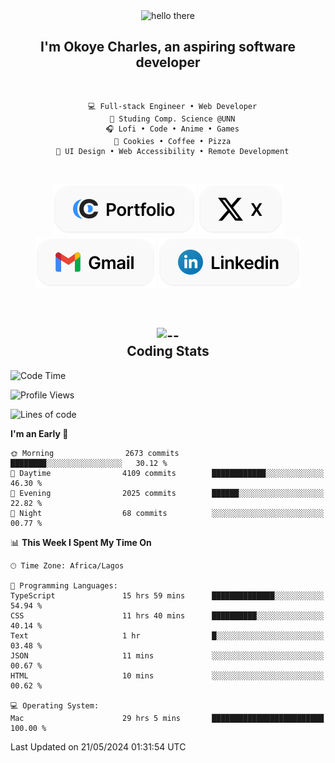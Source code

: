 <div align="center">
  
  <img src="https://readme-typing-svg.demolab.com?font=Fira+Code&weight=600&size=24&duration=4000&pause=300&color=3291FF&center=true&vCenter=true&random=false&width=300&height=24&lines=Hey+There;Hola;Namaste;Aloha;Bonjour;Konnichiwa" alt="hello there" height="36" width="300" />
  <h2>I'm <strong>Okoye Charles</strong>, an aspiring software developer</h2>
  
</div>

<br/>

<div align="center">
  
  ```
    💻 Full-stack Engineer • Web Developer
    💼 Studing Comp. Science @UNN
    🎧 Lofi • Code • Anime • Games
    🍪 Cookies • Coffee • Pizza
    📖 UI Design • Web Accessibility • Remote Development
  ```

</div>

<br/>

<div align="center">

  [![portfolio](./assets/badge-portfolio.svg)](https://okoyecharles.com)
  [![X](./assets/badge-x.svg)](https://x.com/okoyecharlesk)
  [![mail](./assets/badge-mail.svg)](mailto:okoyecharles509@gmail.com)
  [![linkedin](./assets/badge-linkedin.svg)](https://linkedin.com/in/okoyecharles)
  
</div>

<br/>



<div align="center">

  <h2>
    <img src="https://media.giphy.com/media/UVG0BN8TOMKkPOJS6e/giphy.gif?cid=790b7611dhvp8dydhh4r22mjr73owy4d5zzlo7s5zyk60w8s&ep=v1_stickers_search&rid=giphy.gif&ct=s" alt="--" height="50" width="50" />
    <br/>
    Coding Stats
  </h2>
  
</div>

<!--START_SECTION:waka-->
![Code Time](http://img.shields.io/badge/Code%20Time-59%20hrs%2042%20mins-blue)

![Profile Views](http://img.shields.io/badge/Profile%20Views-9-blue)

![Lines of code](https://img.shields.io/badge/From%20Hello%20World%20I%27ve%20Written-6.0%20million%20lines%20of%20code-blue)

**I'm an Early 🐤** 

```text
🌞 Morning                2673 commits        ████████░░░░░░░░░░░░░░░░░   30.12 % 
🌆 Daytime                4109 commits        ████████████░░░░░░░░░░░░░   46.30 % 
🌃 Evening                2025 commits        ██████░░░░░░░░░░░░░░░░░░░   22.82 % 
🌙 Night                  68 commits          ░░░░░░░░░░░░░░░░░░░░░░░░░   00.77 % 
```


📊 **This Week I Spent My Time On** 

```text
🕑︎ Time Zone: Africa/Lagos

💬 Programming Languages: 
TypeScript               15 hrs 59 mins      ██████████████░░░░░░░░░░░   54.94 % 
CSS                      11 hrs 40 mins      ██████████░░░░░░░░░░░░░░░   40.14 % 
Text                     1 hr                █░░░░░░░░░░░░░░░░░░░░░░░░   03.48 % 
JSON                     11 mins             ░░░░░░░░░░░░░░░░░░░░░░░░░   00.67 % 
HTML                     10 mins             ░░░░░░░░░░░░░░░░░░░░░░░░░   00.62 % 

💻 Operating System: 
Mac                      29 hrs 5 mins       █████████████████████████   100.00 % 
```


 Last Updated on 21/05/2024 01:31:54 UTC
<!--END_SECTION:waka-->
